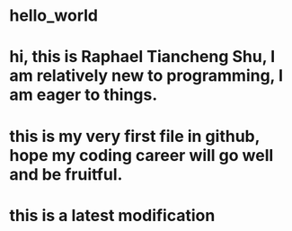 # hello_world
# hi, this is Raphael Tiancheng Shu, I am relatively new to programming, I am eager to things.
# this is my very first file in github, hope my coding career will go well and be fruitful.
# this is a latest modification
